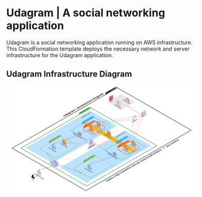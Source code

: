 # Udagram | A social networking application

Udagram is a social networking application running on AWS infrastructure. This CloudFormation template deploys the necessary network and server infrastructure for the Udagram application.

## Udagram Infrastructure Diagram

<img src="/udagram-infra-diagram.png">
